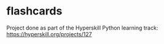 # flashcards
Project done as part of the Hyperskill Python learning track: https://hyperskill.org/projects/127
